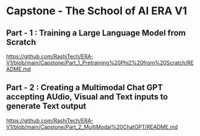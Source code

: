 # Capstone - The School of AI ERA V1

## Part - 1 : Training a Large Language Model from Scratch

https://github.com/RashiTech/ERA-V1/blob/main/Capstone/Part_1_Pretraining%20Phi2%20from%20Scratch/README.md

## Part - 2 : Creating a Multimodal Chat GPT accepting AUdio, Visual and Text inputs to generate Text output

https://github.com/RashiTech/ERA-V1/blob/main/Capstone/Part_2_MultiModal%20ChatGPT/README.md
